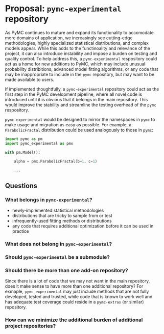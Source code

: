 # Proposal: `pymc-experimental` repository

As PyMC continues to mature and expand its functionality to accomodate more domains of application, we increasingly see cutting-edge methodologies, highly specialized statistical distributions, and complex models appear. While this adds to the functinoality and relevance of the project, it can also introduce instability and impose a burden on testing and quality control. To help address this, a `pymc-experimental` respository could act as a home for new additions to PyMC, which may include unusual probability distribitions, advanced model fitting algorithms, or any code that may be inappropriate to include in the `pymc` repository, but may want to be made available to users.

If implemented thoughtfully, a `pymc-experimental` repository could act as the first step in the PyMC development pipeline, where all novel code is introduced until it is obvious that it belongs in the main repository. This would improve the stability and streamline the testing overhead of the `pymc` respository.

`pymc-experimental` would be designed to mirror the namespaces in `pymc` to make usage and migration as easy as possible. For example, a `ParabolicFractal` distribution could be used analogously to those in `pymc`:

```python
import pymc as pm
import pymc_experimental as pmx

with pm.Model():

    alpha = pmx.ParabolicFractal(b=1, c=1)
    
    ...

```

## Questions

### What belongs in `pymc-experimental`?

- newly-implemented statistical methodologies
- distributions that are tricky to sample from or test
- infrequently-used fitting methods or distributions
- any code that requires additional optimization before it can be used in practice


### What does not belong in `pymc-experimental`?


### Should `pymc-experimental` be a submodule?


### Should there be more than one add-on repository?

Since there is a lot of code that we may not want in the main repository, does it make sense to have more than one additional repository? For exmaple, `pymc-experimental` may just include methods that are not fully developed, tested and trusted, while code that is known to work well and has adequate test coverage could reside in a `pymc-extras` (or similar) repository.


### How can we minimize the additional burden of additional project repositories?

